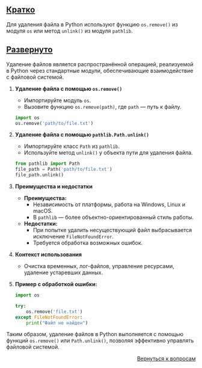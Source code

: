 ## <u>Кратко</u>

Для удаления файла в Python используют функцию `os.remove()` из модуля `os` или метод `unlink()` из модуля `pathlib`.

## <u>Развернуто</u>

Удаление файлов является распространённой операцией, реализуемой в Python через стандартные модули, обеспечивающие
взаимодействие с файловой системой.

1. **Удаление файла с помощью `os.remove()`**
    - Импортируйте модуль `os`.
    - Вызовите функцию `os.remove(path)`, где `path` — путь к файлу.
    ```python
    import os
    os.remove('path/to/file.txt')
    ```

2. **Удаление файла с помощью `pathlib.Path.unlink()`**
    - Импортируйте класс `Path` из `pathlib`.
    - Используйте метод `unlink()` у объекта пути для удаления файла.
    ```python
    from pathlib import Path
    file_path = Path('path/to/file.txt')
    file_path.unlink()
    ```

3. **Преимущества и недостатки**
    - **Преимущества:**
        - Независимость от платформы, работа на Windows, Linux и macOS.
        - В `pathlib` — более объектно-ориентированный стиль работы.
    - **Недостатки:**
        - При попытке удалить несуществующий файл выбрасывается исключение `FileNotFoundError`.
        - Требуется обработка возможных ошибок.

4. **Контекст использования**
    - Очистка временных, лог-файлов, управление ресурсами, удаление устаревших данных.

5. **Пример с обработкой ошибки:**
    ```python
    import os
 
    try:
        os.remove('file.txt')
    except FileNotFoundError:
        print("Файл не найден")
    ```

Таким образом, удаление файлов в Python выполняется с помощью функций `os.remove()` или `Path.unlink()`, позволяя
эффективно управлять файловой системой.

<div align="right">

[Вернуться к вопросам](../Вопросы.md)

</div>
